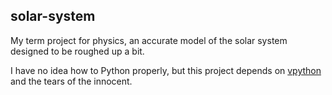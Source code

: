 ## solar-system

My term project for physics, an accurate model of the solar system
designed to be roughed up a bit.

I have no idea how to Python properly, but this project depends on
[vpython][vp] and the tears of the innocent.

[vp]: http://vpython.org/
